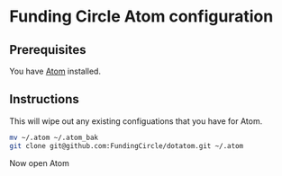 # Funding Circle Atom configuration

## Prerequisites
You have [Atom](https://atom.io/) installed.

## Instructions

This will wipe out any existing configuations that you have for Atom.

```bash
mv ~/.atom ~/.atom_bak
git clone git@github.com:FundingCircle/dotatom.git ~/.atom
```

Now open Atom
